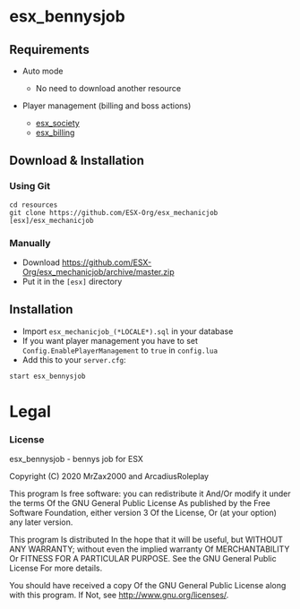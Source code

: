 # esx_bennysjob

## Requirements

* Auto mode
  * No need to download another resource

* Player management (billing and boss actions)
  * [esx_society](https://github.com/ESX-Org/esx_society)
  * [esx_billing](https://github.com/ESX-Org/esx_billing)

## Download & Installation

### Using Git
```
cd resources
git clone https://github.com/ESX-Org/esx_mechanicjob [esx]/esx_mechanicjob
```

### Manually
- Download https://github.com/ESX-Org/esx_mechanicjob/archive/master.zip
- Put it in the `[esx]` directory

## Installation
- Import `esx_mechanicjob_(*LOCALE*).sql` in your database
- If you want player management you have to set `Config.EnablePlayerManagement` to `true` in `config.lua`
- Add this to your `server.cfg`:

```
start esx_bennysjob
```

# Legal
### License
esx_bennysjob - bennys job for ESX

Copyright (C) 2020 MrZax2000 and ArcadiusRoleplay

This program Is free software: you can redistribute it And/Or modify it under the terms Of the GNU General Public License As published by the Free Software Foundation, either version 3 Of the License, Or (at your option) any later version.

This program Is distributed In the hope that it will be useful, but WITHOUT ANY WARRANTY; without even the implied warranty Of MERCHANTABILITY Or FITNESS FOR A PARTICULAR PURPOSE. See the GNU General Public License For more details.

You should have received a copy Of the GNU General Public License along with this program. If Not, see http://www.gnu.org/licenses/.
